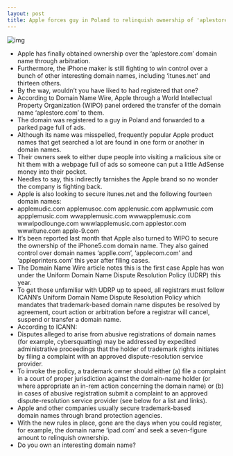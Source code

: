 ```yaml
---
layout: post
title: Apple forces guy in Poland to relinquish ownership of 'aplestore.com' domain name
---
```

![img](http://media.idownloadblog.com/wp-content/uploads/2012/05/Apple-event-20120307-iPAd-3-unveiling-Tim-Cook-colorful-background-Apple-logo.jpg)
* Apple has finally obtained ownership over the ‘aplestore.com’ domain name through arbitration.
* Furthermore, the iPhone maker is still fighting to win control over a bunch of other interesting domain names, including ‘itunes.net’ and thirteen others.
* By the way, wouldn’t you have liked to had registered that one?
* According to Domain Name Wire, Apple through a World Intellectual Property Organization (WIPO) panel ordered the transfer of the domain name ‘aplestore.com’ to them.
* The domain was registered to a guy in Poland and forwarded to a parked page full of ads.
* Although its name was misspelled, frequently popular Apple product names that get searched a lot are found in one form or another in domain names.
* Their owners seek to either dupe people into visiting a malicious site or hit them with a webpage full of ads so someone can put a little AdSense money into their pocket.
* Needles to say, this indirectly tarnishes the Apple brand so no wonder the company is fighting back.
* Apple is also looking to secure itunes.net and the following fourteen domain names:
* applemudic.com applemusoc.com applenusic.com applwmusic.com appplemusic.com wwapplemusic.com wwwapplemusic.com wwwipodlounge.com wwwlapplemusic.com applestor.com wwwitune.com apple-9.com
* It’s been reported last month that Apple also turned to WIPO to secure the ownership of the iPhone5.com domain name. They also gained control over domain names ‘applle.com’, ‘applecom.com’ and ‘appleprinters.com’ this year after filing cases.
* The Domain Name Wire article notes this is the first case Apple has won under the Uniform Domain Name Dispute Resolution Policy (UDRP) this year.
* To get those unfamiliar with UDRP up to speed, all registrars must follow ICANN’s Uniform Domain Name Dispute Resolution Policy which mandates that trademark-based domain name disputes be resolved by agreement, court action or arbitration before a registrar will cancel, suspend or transfer a domain name.
* According to ICANN:
* Disputes alleged to arise from abusive registrations of domain names (for example, cybersquatting) may be addressed by expedited administrative proceedings that the holder of trademark rights initiates by filing a complaint with an approved dispute-resolution service provider.
* To invoke the policy, a trademark owner should either (a) file a complaint in a court of proper jurisdiction against the domain-name holder (or where appropriate an in-rem action concerning the domain name) or (b) in cases of abusive registration submit a complaint to an approved dispute-resolution service provider (see below for a list and links).
* Apple and other companies usually secure trademark-based domain names through brand protection agencies.
* With the new rules in place, gone are the days when you could register, for example, the domain name ‘ipad.com’ and seek a seven-figure amount to relinquish ownership.
* Do you own an interesting domain name?

